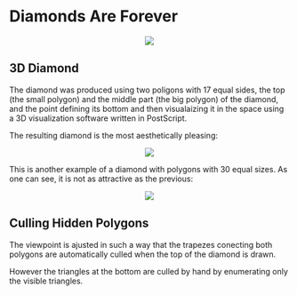 # Diamonds Are Forever

<p align="center">
<img src="https://user-images.githubusercontent.com/80269251/137795482-74352769-e8d2-4173-bd8f-64b9612f92a4.png">
</p>

## 3D Diamond

The diamond was produced using two poligons with 17 equal sides, the top (the small polygon) and the middle part 
(the big polygon) of the diamond, and the point defining its bottom and then visualaizing it in the space using a 3D visualization software written in PostScript.

The resulting diamond is the most aesthetically pleasing:

<p align="center">
<img src="https://user-images.githubusercontent.com/80269251/137802304-1203179d-91e3-4dfd-a1ee-9a7ad24ab0c8.png">
</p>

This is another example of a diamond with polygons with 30 equal sizes. As one can see, it is not 
as attractive as the previous:

<p align="center">
<img src="https://user-images.githubusercontent.com/80269251/137803596-88642d88-f9fc-4a84-86bb-d84bd163c98f.png">
</p>

## Culling Hidden Polygons

The viewpoint is ajusted in such a way that the trapezes conecting both polygons are automatically culled when the top of the diamond is drawn. 

However the triangles at the bottom are culled by hand by enumerating only the visible triangles.
